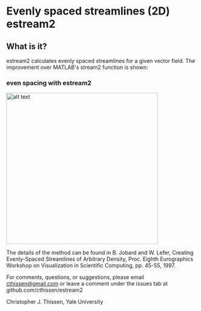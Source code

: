 # Evenly spaced streamlines (2D) estream2

What is it?
----------------- 
estream2 calculates evenly spaced streamlines for a given vector field. 
The improvement over MATLAB's stream2 function is shown:
### even spacing with estream2
<img src="https://github.com/cthissen/estream2/blob/master/fig_estream2.png" alt="alt text" width="400px" height="400px">




The details of the method can be found in  B. Jobard and W. Lefer, Creating Evenly-Spaced Streamlines
of Arbitrary Density, Proc. Eighth Eurographics Workshop on Visualization in
Scientific Computing, pp. 45-55, 1997.

For comments, questions, or suggestions, please email cthissen@gmail.com or 
leave a comment under the issues tab at github.com/cthissen/estream2

Christopher J. Thissen, Yale University  
